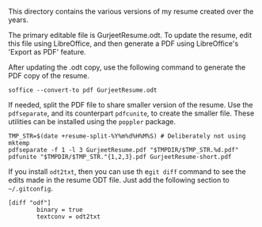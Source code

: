 This directory contains the various versions of my resume created over the
years.

The primary editable file is GurjeetResume.odt. To update the resume, edit this
file using LibreOffice, and then generate a PDF using LibreOffice's 'Export as
PDF' feature.

After updating the .odt copy, use the following command to generate the PDF copy
of the resume.

    soffice --convert-to pdf GurjeetResume.odt

If needed, split the PDF file to share smaller version of the resume. Use the
`pdfseparate`, and its counterpart `pdfcunite`, to create the smaller file.
These utilities can be installed using the `poppler` package.

    TMP_STR=$(date +resume-split-%Y%m%d%H%M%S) # Deliberately not using mktemp
    pdfseparate -f 1 -l 3 GurjeetResume.pdf "$TMPDIR/$TMP_STR.%d.pdf"
    pdfunite "$TMPDIR/$TMP_STR."{1,2,3}.pdf GurjeetResume-short.pdf

If you install `odt2txt`, then you can use th e`git diff` command to see the edits
made in the resume ODT file. Just add the following section to `~/.gitconfig`.

```
[diff "odf"]
        binary = true
        textconv = odt2txt
```
